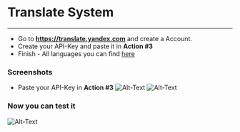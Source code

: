 # Translate System
_____

- Go to **https://translate.yandex.com** and create a Account.
- Create your API-Key and paste it in **Action #3**
- Finish - All languages you can find [here](https://tech.yandex.com/translate/doc/dg/concepts/api-overview-docpage/)

### Screenshots

* Paste your API-Key in **Action #3**
![Alt-Text](https://madebyme.s-ul.eu/VottJRnJ)
![Alt-Text](https://madebyme.s-ul.eu/xEQ5zmbR)
### Now you can test it

![Alt-Text](https://madebyme.s-ul.eu/kd2BbtiR)
